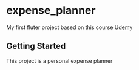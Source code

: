 # expense_planner

My first fluter project based on this course [Udemy]()

## Getting Started

This project is a personal expense planner
